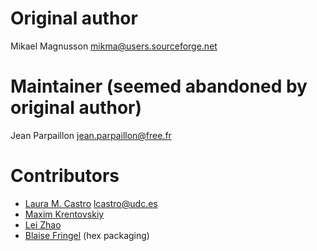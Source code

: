 # Original author

Mikael Magnusson <mikma@users.sourceforge.net>

# Maintainer (seemed abandoned by original author)

Jean Parpaillon <jean.parpaillon@free.fr>

# Contributors

* [Laura M. Castro](https://github.com/lauramcastro) <lcastro@udc.es>
* [Maxim Krentovskiy](https://github.com/mkrentovskiy)
* [Lei Zhao](https://github.com/LeiZHAO5)
* [Blaise Fringel](https://github.com/ffringel) (hex packaging)
